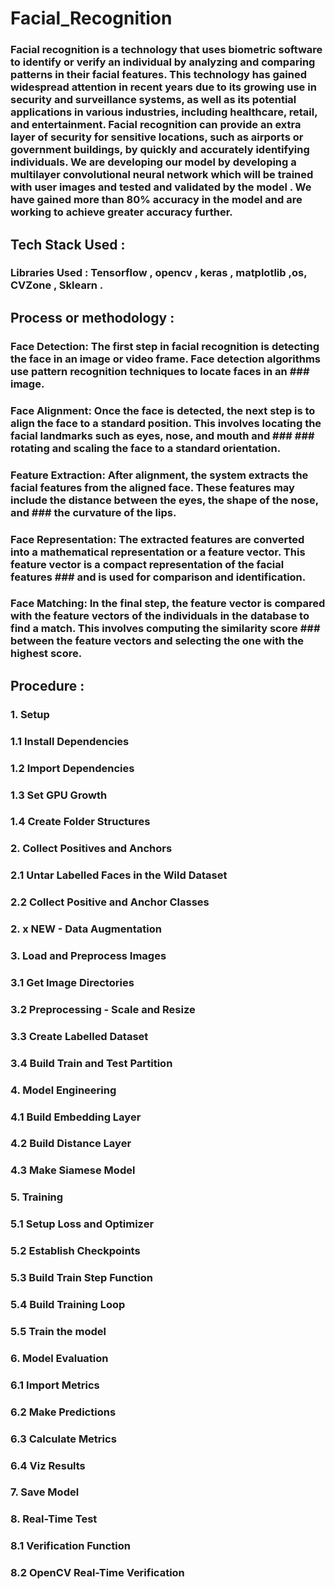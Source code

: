 # Facial_Recognition
### Facial recognition is a technology that uses biometric software to identify or verify an individual by analyzing and comparing patterns in their facial features. This technology has gained widespread attention in recent years due to its growing use in security and surveillance systems, as well as its potential applications in various industries, including healthcare, retail, and entertainment. Facial recognition can provide an extra layer of security for sensitive locations, such as airports or government buildings, by quickly and accurately identifying individuals. We are developing our model by developing a multilayer convolutional neural network which will be trained with user images and tested and validated by the model . We have gained more than 80% accuracy in the model and are working to achieve greater accuracy further. 

## Tech Stack Used :
### Libraries Used : Tensorflow , opencv , keras , matplotlib ,os, CVZone , Sklearn . 
## Process or methodology : 

### Face Detection: The first step in facial recognition is detecting the face in an image or video frame. Face detection algorithms use pattern recognition techniques to locate faces in an ### image.

### Face Alignment: Once the face is detected, the next step is to align the face to a standard position. This involves locating the facial landmarks such as eyes, nose, and mouth and ### ### rotating and scaling the face to a standard orientation.

### Feature Extraction: After alignment, the system extracts the facial features from the aligned face. These features may include the distance between the eyes, the shape of the nose, and ### the curvature of the lips.

### Face Representation: The extracted features are converted into a mathematical representation or a feature vector. This feature vector is a compact representation of the facial features ### and is used for comparison and identification.

### Face Matching: In the final step, the feature vector is compared with the feature vectors of the individuals in the database to find a match. This involves computing the similarity score ### between the feature vectors and selecting the one with the highest score.

## Procedure :
### 1. Setup
### 1.1 Install Dependencies
### 1.2 Import Dependencies
### 1.3 Set GPU Growth
### 1.4 Create Folder Structures


### 2. Collect Positives and Anchors
### 2.1 Untar Labelled Faces in the Wild Dataset
### 2.2 Collect Positive and Anchor Classes
### 2. x NEW - Data Augmentation

### 3. Load and Preprocess Images
### 3.1 Get Image Directories
### 3.2 Preprocessing - Scale and Resize
### 3.3 Create Labelled Dataset
### 3.4 Build Train and Test Partition

### 4. Model Engineering
### 4.1 Build Embedding Layer
### 4.2 Build Distance Layer
### 4.3 Make Siamese Model

### 5. Training
### 5.1 Setup Loss and Optimizer
### 5.2 Establish Checkpoints
### 5.3 Build Train Step Function
### 5.4 Build Training Loop
### 5.5 Train the model

### 6. Model Evaluation
### 6.1 Import Metrics
### 6.2 Make Predictions
### 6.3 Calculate Metrics
### 6.4 Viz Results

### 7. Save Model

### 8. Real-Time Test
### 8.1 Verification Function
### 8.2 OpenCV Real-Time Verification



